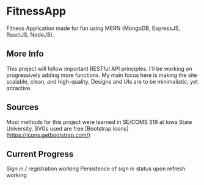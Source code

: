 # FitnessApp
Fitness Application made for fun using MERN (MongoDB, ExpressJS, ReactJS, NodeJS).
## More Info
This project will follow important RESTful API principles. I'll be working on progressively adding more functions. My main focus here is making the site scalable, clean, and high-quality. Designs and UIs are to be minimalistic, yet attractive.
## Sources
Most methods for this project were learned in SE/COMS 319 at Iowa State University.
SVGs used are free [Bootstrap Icons] (https://icons.getbootstrap.com/)
## Current Progress
Sign in / registration working
Persistence of sign in status upon refresh working
